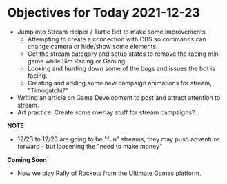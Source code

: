 # Objectives for Today 2021-12-23

- Jump into Stream Helper / Turtle Bot to make some improvements.
  - Attempting to create a connection with OBS so commands can change camera or hide/show some elements. 
  - Get the stream category and setup states to remove the racing mini game while Sim Racing or Gaming.
  - Looking and hunting down some of the bugs and issues the bot is facing.
  - Creating and adding some new campaign animations for stream, "Timogatchi?"
- Writing an article on Game Development to post and attract attention to stream.
- Art practice: Create some overlay stuff for stream campaigns?

**NOTE**

- 12/23 to 12/26 are going to be "fun" streams, they may push adventure forward - but loosening the "need to make money"

**Coming Soon**

- Now we play Rally of Rockets from the [Ultimate Games](https://ultimate.games/) platform.
